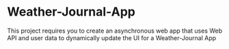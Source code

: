 # Weather-Journal-App
This project requires you to create an asynchronous web app that uses Web API and user data to dynamically update the UI for a Weather-Journal App
